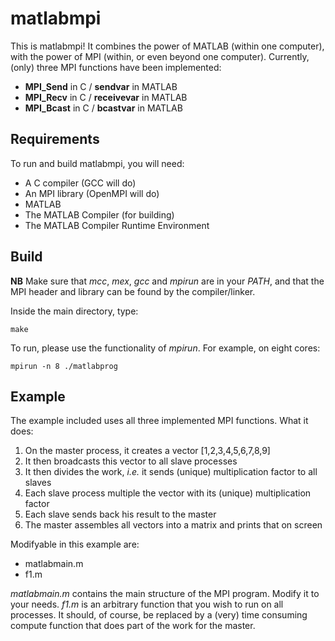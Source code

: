# matlabmpi

This is matlabmpi! It combines the power of MATLAB (within one computer), with the power of MPI (within, or even beyond one computer). Currently, (only) three MPI functions have been implemented:

* **MPI_Send** in C / **sendvar** in MATLAB
* **MPI_Recv** in C / **receivevar** in MATLAB
* **MPI_Bcast** in C / **bcastvar** in MATLAB

## Requirements
To run and build matlabmpi, you will need:

* A C compiler (GCC will do)
* An MPI library (OpenMPI will do)
* MATLAB
* The MATLAB Compiler (for building)
* The MATLAB Compiler Runtime Environment

## Build

**NB** Make sure that *mcc*, *mex*, *gcc* and *mpirun* are in your *PATH*, and that the MPI header and library can be found by the compiler/linker.

Inside the main directory, type:

`make`

To run, please use the functionality of *mpirun*. For example, on eight cores:

`mpirun -n 8 ./matlabprog`

## Example
The example included uses all three implemented MPI functions. What it does:

1. On the master process, it creates a vector [1,2,3,4,5,6,7,8,9]
2. It then broadcasts this vector to all slave processes
3. It then divides the work, *i.e.* it sends (unique) multiplication factor to all slaves
4. Each slave process multiple the vector with its (unique) multiplication factor
5. Each slave sends back his result to the master
6. The master assembles all vectors into a matrix and prints that on screen

Modifyable in this example are:

* matlabmain.m
* f1.m

*matlabmain.m* contains the main structure of the MPI program. Modify it to your needs. *f1.m* is an arbitrary function that you wish to run on all processes. It should, of course, be replaced by a (very) time consuming compute function that does part of the work for the master.

